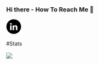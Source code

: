 ### Hi there - How To Reach Me 👋

<a href = "https://www.linkedin.com/in/adriana-giol-4a4b3b154/">
  <img src = "Logo/linkedin.png" width = "auto" height="40px"/>
</a>

#Stats

<a href = "https://github.com/Adriana-Giol?tab=repositories">
  <img src = "https://github-readme-stats.vercel.app/api? username=Adriana-Giol&
              count_private=true&show_icons=true&dark&include_all_commits=true" align = "center"/>
<!--
**Adriana-Giol/Adriana-Giol** is a ✨ _special_ ✨ repository because its `README.md` (this file) appears on your GitHub profile.


-->
